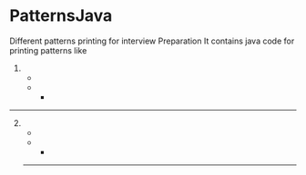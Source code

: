 # PatternsJava
Different patterns printing for interview Preparation
It contains java code for printing patterns like
1.  *
    * *
   * * *
   
 2.   *
      * *
      * * *

